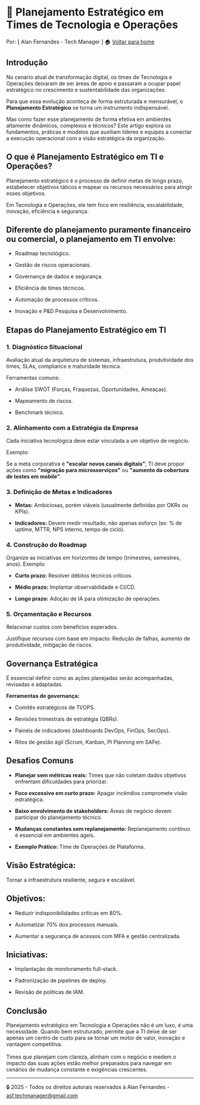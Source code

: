 # 🧭 Planejamento Estratégico em Times de Tecnologia e Operações
Por: [ Alan Fernandes - Tech Manager ] :house: [Voltar para home](https://github.com/af-tech-manager/portfolio/blob/main/README.md)

## Introdução

No cenário atual de transformação digital, os times de Tecnologia e Operações deixaram de ser áreas de apoio e passaram a ocupar papel estratégico no crescimento e sustentabilidade das organizações.

Para que essa evolução aconteça de forma estruturada e mensurável, o **Planejamento Estratégico** se torna um instrumento indispensável.

Mas como fazer esse planejamento de forma efetiva em ambientes altamente dinâmicos, complexos e técnicos? Este artigo explora os fundamentos, práticas e modelos que auxiliam líderes e equipes a conectar a execução operacional com a visão estratégica da organização.

## O que é Planejamento Estratégico em TI e Operações?

Planejamento estratégico é o processo de definir metas de longo prazo, estabelecer objetivos táticos e mapear os recursos necessários para atingir esses objetivos. 

Em Tecnologia e Operações, ele tem foco em resiliência, escalabilidade, inovação, eficiência e segurança.

## Diferente do planejamento puramente financeiro ou comercial, o planejamento em TI envolve:

- Roadmap tecnológico.

- Gestão de riscos operacionais.

- Governança de dados e segurança.

- Eficiência de times técnicos.

- Automação de processos críticos.

- Inovação e P&D Pesquisa e Desenvolvimento.

## Etapas do Planejamento Estratégico em TI

### 1. Diagnóstico Situacional
Avaliação atual da arquitetura de sistemas, infraestrutura, produtividade dos times, SLAs, compliance e maturidade técnica. 

Ferramentas comuns:

- Análise SWOT (Forças, Fraquezas, Oportunidades, Ameaças).

- Mapeamento de riscos.

- Benchmark técnico.

### 2. Alinhamento com a Estratégia da Empresa
Cada iniciativa tecnológica deve estar vinculada a um objetivo de negócio. 

Exemplo:

Se a meta corporativa é **"escalar novos canais digitais"**, TI deve propor ações como **"migração para microsserviços"** ou **"aumento da cobertura de testes em mobile"**.

### 3. Definição de Metas e Indicadores
- **Metas:** Ambiciosas, porém viáveis (usualmente definidas por OKRs ou KPIs).

- **Indicadores:** Devem medir resultado, não apenas esforço (ex: % de uptime, MTTR, NPS interno, tempo de ciclo).

### 4. Construção do Roadmap
Organize as iniciativas em horizontes de tempo (trimestres, semestres, anos). Exemplo:

- **Curto prazo:** Resolver débitos técnicos críticos.

- **Médio prazo:** Implantar observabilidade e CI/CD.

- **Longo prazo:** Adoção de IA para otimização de operações.

### 5. Orçamentação e Recursos
Relacionar custos com benefícios esperados. 

Justifique recursos com base em impacto: Redução de falhas, aumento de produtividade, mitigação de riscos.

## Governança Estratégica
É essencial definir como as ações planejadas serão acompanhadas, revisadas e adaptadas. 

**Ferramentas de governança:**

- Comitês estratégicos de TI/OPS.

- Revisões trimestrais de estratégia (QBRs).

- Painéis de indicadores (dashboards DevOps, FinOps, SecOps).

- Ritos de gestão ágil (Scrum, Kanban, PI Planning em SAFe).

## Desafios Comuns

- **Planejar sem métricas reais:** Times que não coletam dados objetivos enfrentam dificuldades para priorizar.

- **Foco excessivo em curto prazo:** Apagar incêndios compromete visão estratégica.

- **Baixo envolvimento de stakeholders:** Áreas de negócio devem participar do planejamento técnico.

- **Mudanças constantes sem replanejamento:** Replanejamento contínuo é essencial em ambientes ágeis.

- **Exemplo Prático:** Time de Operações de Plataforma.

## Visão Estratégica:
Tornar a infraestrutura resiliente, segura e escalável.

## Objetivos:
- Reduzir indisponibilidades críticas em 80%.

- Automatizar 70% dos processos manuais.

- Aumentar a segurança de acessos com MFA e gestão centralizada.

## Iniciativas:
- Implantação de monitoramento full-stack.

- Padronização de pipelines de deploy.

- Revisão de políticas de IAM.

## Conclusão
Planejamento estratégico em Tecnologia e Operações não é um luxo, é uma necessidade. Quando bem estruturado, permite que a TI deixe de ser apenas um centro de custo para se tornar um motor de valor, inovação e vantagem competitiva. \
\
Times que planejam com clareza, alinham com o negócio e medem o impacto das suas ações estão melhor preparados para navegar em cenários de mudança constante e exigências crescentes.

---
:lock: 2025 - Todos os direitos autorais reservados à Alan Fernandes - asf.techmanager@gmail.com
